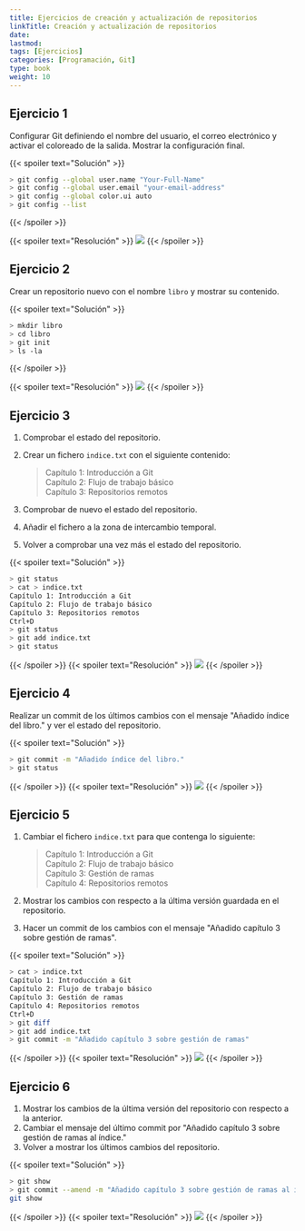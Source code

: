 ```yaml
---
title: Ejercicios de creación y actualización de repositorios
linkTitle: Creación y actualización de repositorios
date: 
lastmod:
tags: [Ejercicios]
categories: [Programación, Git]
type: book
weight: 10
---
```


## Ejercicio 1

Configurar Git definiendo el nombre del usuario, el correo electrónico y activar el coloreado de la salida. Mostrar la configuración final.

{{< spoiler text="Solución" >}}
```sh
> git config --global user.name "Your-Full-Name"
> git config --global user.email "your-email-address"
> git config --global color.ui auto
> git config --list
```
{{< /spoiler >}}

{{< spoiler text="Resolución" >}}
<img src="../soluciones/creacion-actualizacion-repositorios/ejercicio1.gif" />
{{< /spoiler >}}

## Ejercicio 2

Crear un repositorio nuevo con el nombre `libro` y mostrar su contenido.

{{< spoiler text="Solución" >}}
```sh
> mkdir libro
> cd libro
> git init
> ls -la
```
{{< /spoiler >}}

{{< spoiler text="Resolución" >}}
<img src="../soluciones/creacion-actualizacion-repositorios/ejercicio2.gif" />
{{< /spoiler >}}

## Ejercicio 3

1. Comprobar el estado del repositorio. 
2. Crear un fichero `indice.txt` con el siguiente contenido:
    
    > Capítulo 1: Introducción a Git  
    > Capítulo 2: Flujo de trabajo básico  
    > Capítulo 3: Repositorios remotos

3. Comprobar de nuevo el estado del repositorio.
4. Añadir el fichero a la zona de intercambio temporal.
5. Volver a comprobar una vez más el estado del repositorio.

{{< spoiler text="Solución" >}}
```sh
> git status
> cat > indice.txt
Capítulo 1: Introducción a Git
Capítulo 2: Flujo de trabajo básico
Capítulo 3: Repositorios remotos
Ctrl+D
> git status
> git add indice.txt
> git status
```
{{< /spoiler >}}
{{< spoiler text="Resolución" >}}
<img src="../soluciones/creacion-actualizacion-repositorios/ejercicio3.gif" />
{{< /spoiler >}}

## Ejercicio 4

Realizar un commit de los últimos cambios con el mensaje "Añadido índice del libro." y ver el estado del repositorio.

{{< spoiler text="Solución" >}}
```sh
> git commit -m "Añadido índice del libro."
> git status
```
{{< /spoiler >}}
{{< spoiler text="Resolución" >}}
<img src="../soluciones/creacion-actualizacion-repositorios/ejercicio4.gif" />
{{< /spoiler >}}

## Ejercicio 5

1. Cambiar el fichero `indice.txt` para que contenga lo siguiente:
    
    > Capítulo 1: Introducción a Git  
    Capítulo 2: Flujo de trabajo básico  
    Capítulo 3: Gestión de ramas  
    Capítulo 4: Repositorios remotos

2. Mostrar los cambios con respecto a la última versión guardada en el repositorio.
3. Hacer un commit de los cambios con el mensaje "Añadido capítulo 3 sobre gestión de ramas".

{{< spoiler text="Solución" >}}
```sh
> cat > indice.txt
Capítulo 1: Introducción a Git
Capítulo 2: Flujo de trabajo básico
Capítulo 3: Gestión de ramas
Capítulo 4: Repositorios remotos
Ctrl+D
> git diff
> git add indice.txt
> git commit -m "Añadido capítulo 3 sobre gestión de ramas"
```
{{< /spoiler >}}
{{< spoiler text="Resolución" >}}
<img src="../soluciones/creacion-actualizacion-repositorios/ejercicio5.gif" />
{{< /spoiler >}}

## Ejercicio 6

1. Mostrar los cambios de la última versión del repositorio con respecto a la anterior.
2. Cambiar el mensaje del último commit por "Añadido capítulo 3 sobre gestión de ramas al índice."
3. Volver a mostrar los últimos cambios del repositorio.

{{< spoiler text="Solución" >}}
```sh
> git show
> git commit --amend -m "Añadido capítulo 3 sobre gestión de ramas al índice."
git show
```
{{< /spoiler >}}
{{< spoiler text="Resolución" >}}
<img src="../soluciones/creacion-actualizacion-repositorios/ejercicio6.gif" />
{{< /spoiler >}}
